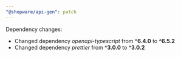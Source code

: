 ```yaml
---
"@shopware/api-gen": patch
---
```


Dependency changes:

- Changed dependency _openapi-typescript_ from **^6.4.0** to **^6.5.2**
- Changed dependency _prettier_ from **^3.0.0** to **^3.0.2**
